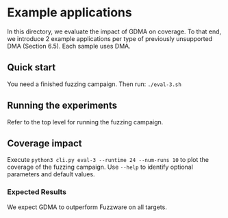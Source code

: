 # Example applications
In this directory, we evaluate the impact of GDMA on coverage.
To that end, we introduce 2 example applications per type of previously unsupported DMA (Section 6.5).
Each sample uses DMA.

## Quick start
You need a finished fuzzing campaign.
Then run: `./eval-3.sh`

## Running the experiments
Refer to the top level for running the fuzzing campaign.

## Coverage impact
Execute `python3 cli.py eval-3 --runtime 24 --num-runs 10` to plot the coverage of the fuzzing campaign.
Use `--help` to identify optional parameters and default values.

### Expected Results
We expect GDMA to outperform Fuzzware on all targets.
